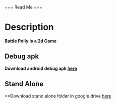 === Read Me ===

# Description

**Battle Polly is a 2d Game**





## **Debug apk**

**Download android debug apk [here](https://drive.google.com/uc?export=download&id=1kw70TP-80HQXxLh22MC-rKISbSLcy5as)**

## **Stand Alone**

**Download stand alone folder in google drive [here](https://drive.google.com/drive/folders/1Gb6Xz_5AZSLY8XK-sbsJ30GpBgpoKaPo?usp=sharing)